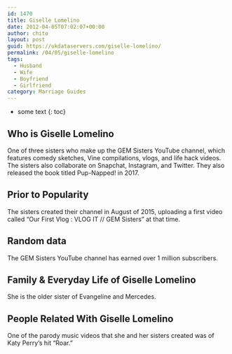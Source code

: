 ```yaml
---
id: 1470
title: Giselle Lomelino
date: 2012-04-05T07:02:07+00:00
author: chito
layout: post
guid: https://ukdataservers.com/giselle-lomelino/
permalink: /04/05/giselle-lomelino
tags:
  - Husband
  - Wife
  - Boyfriend
  - Girlfriend
category: Marriage Guides
---
```


* some text
{: toc}


## Who is  Giselle Lomelino
                  
                  
                  
One of three sisters who make up the GEM Sisters YouTube channel, which features comedy sketches, Vine compilations, vlogs, and life hack videos. The sisters also collaborate on Snapchat, Instagram, and Twitter. They also released the book titled Pup-Napped! in 2017.
                  
                
                
                
## Prior to Popularity 
                  
                  
                  
The sisters created their channel in August of 2015, uploading a first video called &#8220;Our First Vlog : VLOG IT // GEM Sisters&#8221; at that time.
                  
                
                
                
## Random data 
                  
                  
                  
The GEM Sisters YouTube channel has earned over 1 million subscribers.
                  
                
                
                
## Family & Everyday Life of Giselle Lomelino
                  
                  
                  
She is the older sister of Evangeline and Mercedes.
                  
                
                
                
## People Related With  Giselle Lomelino
                  
                  
                  
One of the parody music videos that she and her sisters created was of Katy Perry&#8217;s hit &#8220;Roar.&#8221;
                  
                
              
            
          
          
          
    
    
  
